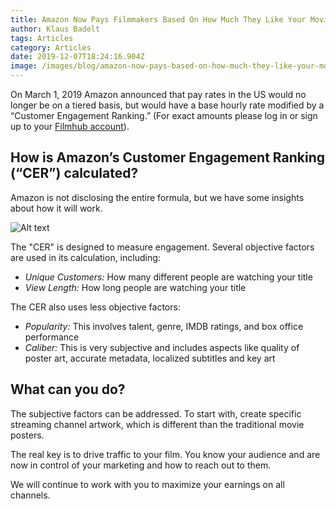 ```yaml
---
title: Amazon Now Pays Filmmakers Based On How Much They Like Your Movie
author: Klaus Badelt
tags: Articles
category: Articles
date: 2019-12-07T18:24:16.904Z
image: /images/blog/amazon-now-pays-based-on-how-much-they-like-your-movie.jpg
---
```

On March 1, 2019 Amazon announced that pay rates in the US would no longer be on a tiered basis, but would have a base hourly rate modified by a “Customer Engagement Ranking.” (For exact amounts please log in or sign up to your [Filmhub account](https://filmhub.com)).

## How is Amazon’s Customer Engagement Ranking (“CER”) calculated?

Amazon is not disclosing the entire formula, but we have some insights about how it will work.

![Alt text]()

The "CER" is designed to measure engagement. Several objective factors are used in its calculation, including:

* *Unique Customers:* How many different people are watching your title
* *View Length:* How long people are watching your title

The CER also uses less objective factors:

* *Popularity:* This involves talent, genre, IMDB ratings, and box office performance
* *Caliber:* This is very subjective and includes aspects like quality of poster art, accurate metadata, localized subtitles and key art

## What can you do?

The subjective factors can be addressed. To start with, create specific streaming channel artwork, which is different than the traditional movie posters.

The real key is to drive traffic to your film. You know your audience and are now in control of your marketing and how to reach out to them.

We will continue to work with you to maximize your earnings on all channels.